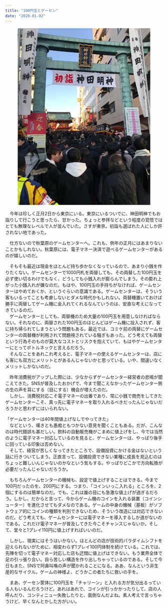 ```yaml
---
title: "100円玉とゲーセン"
date: "2020-01-02"
---
```


<figure>

![](assets/n72952b68b794_fba70aa4270f9c05dac6c136448a6937.jpeg)

</figure>

　今年は珍しく正月2日から東京にいる。東京にいるついでに、神田明神でもお詣りして行こうと思ったら、甘かった。ちょっと参拝などという程度の覚悟ではとても無理なレベルで人が並んでいた。さすが東亰。初詣も選ばれた人にしか許されない地であった。

　仕方ないので秋葉原のゲームセンターへ。これも、例年の正月にはあまりないことかもしれない。秋葉原には、電子マネー決済で遊べるゲームセンターがあるのが嬉しいのだ。

　そもそも最近は現金をほとんど持ち歩かなくなっているので、あまり小銭を作りたくない。ゲームセンターで1000円札を両替しても、その両替した100円玉を必ず使い切るわけでもなく、どうしても小銭入れが膨らんでしまう。その膨れ上がった小銭入れが嫌なのだ。もはや、100円玉の手持ちがなければ、ゲームセンターはやめておくか、というぐらいの意識である。ゲームセンターは、そういう客もいるってことも考慮しないとダメな時代かもしれない。両替機置いておけば勝手に両替してゲーム機に金入れてくれるなんていうのは、安直な考えになってきているのだ。  
　ゲームセンターとしても、両替機のため大量の100円玉を用意しなければならない。それなのに、両替された100円玉のほとんどはゲーム機に投入されず、客に持ち帰られてしまうという問題もある。最近では、コミケ前の両替にゲームセンターの両替機が利用されて問題視されている騒ぎもあった。どう考えても両替という行為そのものが莫大なコストとリスクを抱えていて、もはやゲームセンターにとってボトルネックと言えるだろう。  
　そんなことをあれこれ考えると、電子マネーの使えるゲームセンターは、店にも客にも双方にメリットとがあるんじゃないかと思っている。いや、間違いなくメリットしかないのだ。

　昨年消費税がアップした際には、少なからずゲームセンター経営者の悲鳴が聞こえてきた。SNSが普及したおかげで、今まで聞こえなかったゲームセンター側の生の声を耳にする（目にする）機会が増えたのだ。  
　しかし、消費税対応こそ電子マネーの出番であり、常に小銭で商売をしてきたゲームセンターこそ、真っ先に電子マネーを取り入れるべきだったんじゃないだろうかと思わずにはいられない。

「ゲームセンターは40年間値上げなしでやってきた」  
　などという、嘆きとも愚痴ともつかない意見を聞くこともある。だが、こんなのは時代錯誤も甚だしい。飲料の自動販売機がこまめに値上げをし、今では当然のように電子マネー対応しているのを見ると、ゲームセンターは、やっぱり後手に回っている印象は否めない。  
　そして、経営が苦しくなってきたところで、設備投資にかける金はないという話に行きついてしまう。正直言って、設備投資できない業種に成長を見込むのはちょっと難しいんじゃないのかなという気もする。やっぱりどこかで方向転換が必要だったんじゃないだろうか。

　もちろんゲームセンターの機械も、設定で値上げすることはできる。今まで100円だったのを、200円にする。つまり、「コインいっこ入れる」ところを、2個にするのは簡単なのだ。でも、これは誰の目にも急激な値上げが過ぎるだろう。しかし、だからと言って、今からゲーム機のコインを入れる装置（コインシューター）を進化させてもダメなのである。ゲームの中身の機械（基板）がソフトウェア的にコインの種類を判別できないため、そういう改造には対応できないのだ。どう考えても、ゲームセンターには電子マネーを導入するしか道がないのである。これだけ電子マネーが普及してきた今こそチャンスじゃないか。そして、堂々と1プレイ110円に値上げすればいいのだ。

　しかし、現実にはそうはいかない。ほとんどの店が技術的パラダイムシフトを迎えられないがために、相変わらず1プレイ100円体制を続けている。これでは、先陣を切って電子マネー対応した店も迂闊に値上げはできない。もう業界全体で足の引っ張り合い。自ら苦しい構造を作り出しちゃっているのである。そして今日もまた、SNSで阿鼻叫喚の声が聞かれることになる。ああ、なんという非生産的なサイクル。ゲームの神様よ、どうかこの者たちに救いの手を。

　まあ、ゲーセン筐体に100円玉を「チャリーン」と入れる方が気分出るっている人もいるんだろうけど。あれはあれで、コインが引っかかったりして、店の人呼んだり、コンティニュー失敗したりと、面倒なんだよね。素人考えで言っちゃうけど、早くなんとかした方がいい。
